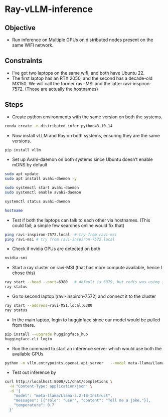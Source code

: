 # Ray-vLLM-inference

## Objective
* Run inference on Multiple GPUs on distributed nodes present on the same WIFI network.
  
## Constraints
* I've got two laptops on the same wifi, and both have Ubuntu 22.
* The first laptop has an RTX 2050, and the second has a decade-old MX150. We will call the former ravi-MSI and the latter ravi-inspiron-7572. (Those are actually the hostnames)

## Steps
* Create python environments with the same version on both the systems.
```sh
conda create -n distributed_infer python=3.10.14
```
* Now install vLLM and Ray on both systems, ensuring they are the same versions.
```sh
pip install vllm
```
* Set up Avahi-daemon on both systems since Ubuntu doesn’t enable mDNS by default
```sh
sudo apt update
sudo apt install avahi-daemon -y

sudo systemctl start avahi-daemon
sudo systemctl enable avahi-daemon

systemctl status avahi-daemon

hostname

```
* Test if both the laptops can talk to each other via hostnames. (This could fail; a simple few searches online would fix that)
```sh
ping ravi-inspiron-7572.local  # try from ravi-msi
ping ravi-msi # try from ravi-inspiron-7572.local

```

* Check if nvidia GPUs are detected on both
```sh
nvidia-smi
```

* Start a ray cluster on ravi-MSI (that has more compute available, hence I chose this)
```sh
ray start --head --port=6380   # default is 6379, but redis was using it in my case for a different task
ray status

```

* Go to second laptop (ravi-inspiron-7572) and connect it to the cluster
```sh
ray start --address=ravi-MSI.local:6380
ray status

```
* In the main laptop, login to hugginface since our model would be pulled from there.
```sh
pip install --upgrade huggingface_hub
huggingface-cli login

```

* Run the command to start an inference server which would use both the available GPUs

```sh
python -m vllm.entrypoints.openai.api_server   --model meta-llama/Llama-3.2-1B-Instruct --tensor-parallel-size 1   --swap-space 2 --dtype float16
```

* Test out inference by
```sh
curl http://localhost:8000/v1/chat/completions \
  -H "Content-Type: application/json" \
  -d '{
    "model": "meta-llama/Llama-3.2-1B-Instruct",
    "messages": [{"role": "user", "content": "Tell me a joke."}],
    "temperature": 0.7
  }'


```







